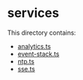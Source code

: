 # services

This directory contains:

- [analytics.ts](src/lib/services/analytics.ts)
- [event-stack.ts](src/lib/services/event-stack.ts)
- [ntp.ts](src/lib/services/ntp.ts)
- [sse.ts](src/lib/services/sse.ts)